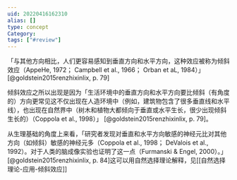 ```yaml
---
uid: 20220416162310
alias: []
type: concept
Category: 
tags: ["#review"]
---
```


「与其他方向相比，人们更容易感知到垂直方向和水平方向，这种效应被称为倾斜效应（AppeHe, 1972； Campbell et al., 1966； Orban et aL, 1984）」 [@goldstein2015renzhixinlix, p. 79]

倾斜效应之所以出现是因为「生活环境中的垂直方向和水平方向要比倾斜（有角度的）方向更常见这不仅出现在人造环境中（例如，建筑物包含了很多垂直线和水平线），也出现在自然界中（树木和植物大都倾向于垂直或水平生长，很少出现倾斜生长的）（Coppola et al., 1998）」 [@goldstein2015renzhixinlix, p. 79]。

从生理基础的角度上来看，「研究者发现对垂直和水平方向敏感的神经元比对其他方向（如倾斜）敏感的神经元多（Coppola et al., 1998； DeValois et al., 1992）。对于人类的脑成像实验也证明了这一点（Furmanski & Engel, 2000）。」 [@goldstein2015renzhixinlix, p. 84]这可以用自然选择理论解释，见[[自然选择理论-应用-倾斜效应]]

